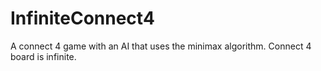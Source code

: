 # InfiniteConnect4
A connect 4 game with an AI that uses the minimax algorithm. Connect 4 board is infinite.
